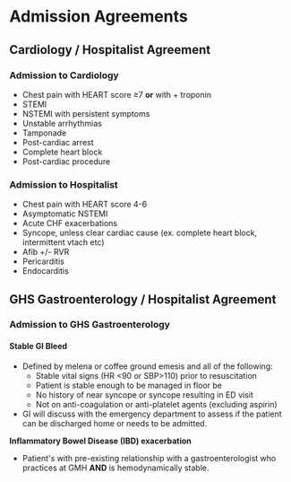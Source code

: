 # Admission Agreements

## Cardiology / Hospitalist Agreement <a id="cardiology-hospitalist-agreement"></a>

### Admission to Cardiology <a id="admission-to-cardiology"></a>

* Chest pain with HEART score ≥7 **or** with + troponin
* STEMI
* NSTEMI with persistent symptoms
* Unstable arrhythmias
* Tamponade
* Post-cardiac arrest
* Complete heart block
* Post-cardiac procedure

### Admission to Hospitalist <a id="admission-to-hospitalist"></a>

* Chest pain with HEART score 4-6
* Asymptomatic NSTEMI
* Acute CHF exacerbations
* Syncope, unless clear cardiac cause \(ex. complete heart block, intermittent vtach etc\)
* Afib +/- RVR
* Pericarditis
* Endocarditis

## GHS Gastroenterology / Hospitalist Agreement <a id="ghs-gastroenterology-hospitalist-agreement"></a>

### Admission to GHS Gastroenterology <a id="admission-to-ghs-gastroenterology"></a>

#### Stable GI Bleed <a id="stable-gi-bleed"></a>

* Defined by melena or coffee ground emesis and all of the following:
  * Stable vital signs \(HR &lt;90 or SBP&gt;110\) prior to resuscitation
  * Patient is stable enough to be managed in floor be
  * No history of near syncope or syncope resulting in ED visit
  * Not on anti-coagulation or anti-platelet agents \(excluding aspirin\)
* GI will discuss with the emergency department to assess if the patient can be discharged home or needs to be admitted.

**Inflammatory Bowel Disease \(IBD\) exacerbation**

* Patient's with pre-existing relationship with a gastroenterologist who practices at GMH **AND** is hemodynamically stable.

